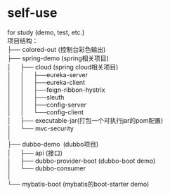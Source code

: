 # self-use

for study (demo, test, etc.)<br>
项目结构：<br>
├── colored-out (控制台彩色输出)<br>
├── spring-demo (spring相关项目)<br>
│   ├── cloud (spring cloud相关项目)<br>
│   │   ├──eureka-server<br>
│   │   ├──eureka-client<br>
│   │   ├──feign-ribbon-hystrix<br>
│   │   ├──sleuth<br>
│   │   ├──config-server<br>
│   │   └──config-client<br>
│   ├── executable-jar(打包一个可执行jar的pom配置)<br>
│   └── mvc-security<br>
│<br>
├── dubbo-demo (dubbo项目)<br>
│   ├── api (接口)<br>
│   ├── dubbo-provider-boot (dubbo-boot demo)<br>
│   └── dubbo-consumer<br>
│<br>
└── mybatis-boot (mybatis的boot-starter demo)<br>
